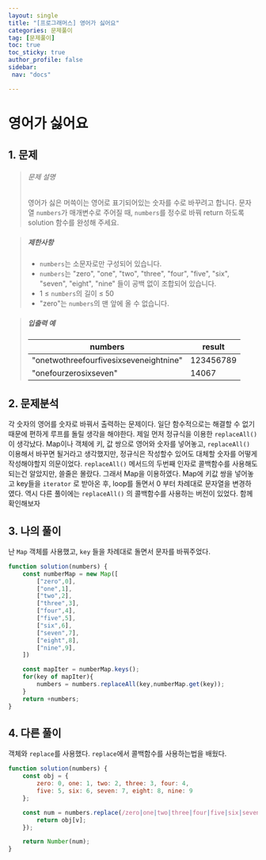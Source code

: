 ```yaml
---
layout: single
title: "[프로그래머스] 영어가 싫어요"
categories: 문제풀이
tag: [문제풀이]
toc: true
toc_sticky: true
author_profile: false
sidebar:
 nav: "docs"

---
```


# 영어가 싫어요

## 1. 문제

> ###### 문제 설명
> 
> 영어가 싫은 머쓱이는 영어로 표기되어있는 숫자를 수로 바꾸려고 합니다. 문자열 `numbers`가 매개변수로 주어질 때, `numbers`를 정수로 바꿔 return 하도록 solution 함수를 완성해 주세요.

> ##### 제한사항
> 
> - `numbers`는 소문자로만 구성되어 있습니다.
> - `numbers`는 "zero", "one", "two", "three", "four", "five", "six", "seven", "eight", "nine" 들이 공백 없이 조합되어 있습니다.
> - 1 ≤ `numbers`의 길이 ≤ 50
> - "zero"는 `numbers`의 맨 앞에 올 수 없습니다.

> ##### 입출력 예
> 
> | numbers                                | result    |
> | -------------------------------------- | --------- |
> | "onetwothreefourfivesixseveneightnine" | 123456789 |
> | "onefourzerosixseven"                  | 14067     |

## 2. 문제분석

각 숫자의 영어를 숫자로 바꿔서 출력하는 문제이다. 일단 함수적으로는 해결할 수 없기 때문에 편하게 루프를 돌릴 생각을 해야한다. 제일 먼저 정규식을 이용한 `replaceAll()` 이 생각났다. Map이나 객체에 키, 값 쌍으로 영어와 숫자를 넣어놓고, `replaceAll()` 이용해서 바꾸면 될거라고 생각했지만, 정규식은 작성할수 있어도 대체할 숫자를 어떻게 작성해야할지 의문이었다. `replaceAll()` 메서드의 두번째 인자로 콜백함수를 사용해도 되는건 알았지만, 쓸줄은 몰랐다. 그래서 Map을 이용하였다. Map에 키값 쌍을 넣어놓고 key들을 `iterator` 로 받아온 후, loop를 돌면서 0 부터 차례대로 문자열을 변경하였다. 역시 다른 풀이에는 `replaceAll()` 의 콜백함수를 사용하는 버전이 있었다. 함께 확인해보자

## 3. 나의 풀이

난 `Map` 객체를 사용했고, `key` 들을 차례대로 돌면서 문자를 바꿔주었다. 

```js
function solution(numbers) {
    const numberMap = new Map([
        ["zero",0],
        ["one",1],
        ["two",2],
        ["three",3],
        ["four",4],
        ["five",5],
        ["six",6],
        ["seven",7],
        ["eight",8],
        ["nine",9],
    ])

    const mapIter = numberMap.keys();
    for(key of mapIter){
        numbers = numbers.replaceAll(key,numberMap.get(key));
    }
    return +numbers;
}
```

## 4. 다른 풀이

객체와 `replace`를 사용했다. `replace`에서 콜백함수를 사용하는법을 배웠다.

```js
function solution(numbers) {
    const obj = {
        zero: 0, one: 1, two: 2, three: 3, four: 4,
        five: 5, six: 6, seven: 7, eight: 8, nine: 9
    };

    const num = numbers.replace(/zero|one|two|three|four|five|six|seven|eight|nine/g, (v) => {
        return obj[v];
    });

    return Number(num);
}
```
